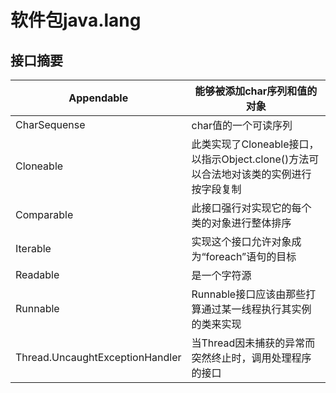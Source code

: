 # 软件包java.lang



## 接口摘要

| Appendable                      | 能够被添加char序列和值的对象                                 |
| ------------------------------- | ------------------------------------------------------------ |
| CharSequense                    | char值的一个可读序列                                         |
| Cloneable                       | 此类实现了Cloneable接口，以指示Object.clone()方法可以合法地对该类的实例进行按字段复制 |
| Comparable<T>                   | 此接口强行对实现它的每个类的对象进行整体排序                 |
| Iterable<T>                     | 实现这个接口允许对象成为“foreach”语句的目标                  |
| Readable                        | 是一个字符源                                                 |
| Runnable                        | Runnable接口应该由那些打算通过某一线程执行其实例的类来实现   |
| Thread.UncaughtExceptionHandler | 当Thread因未捕获的异常而突然终止时，调用处理程序的接口       |